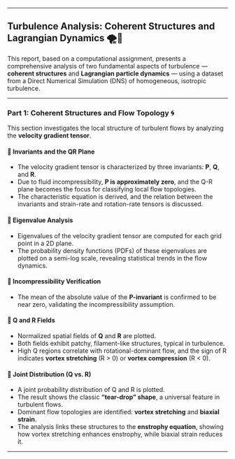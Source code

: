 
---

## Turbulence Analysis: Coherent Structures and Lagrangian Dynamics 🌪️🧭

This report, based on a computational assignment, presents a comprehensive analysis of two fundamental aspects of turbulence — **coherent structures** and **Lagrangian particle dynamics** — using a dataset from a Direct Numerical Simulation (DNS) of homogeneous, isotropic turbulence.

---

### **Part 1: Coherent Structures and Flow Topology** 🌀

This section investigates the local structure of turbulent flows by analyzing the **velocity gradient tensor**.

#### 🔹 Invariants and the QR Plane

* The velocity gradient tensor is characterized by three invariants: **P**, **Q**, and **R**.
* Due to fluid incompressibility, **P is approximately zero**, and the Q-R plane becomes the focus for classifying local flow topologies.
* The characteristic equation is derived, and the relation between the invariants and strain-rate and rotation-rate tensors is discussed.

#### 🔹 Eigenvalue Analysis

* Eigenvalues of the velocity gradient tensor are computed for each grid point in a 2D plane.
* The probability density functions (PDFs) of these eigenvalues are plotted on a semi-log scale, revealing statistical trends in the flow dynamics.

#### 🔹 Incompressibility Verification

* The mean of the absolute value of the **P-invariant** is confirmed to be near zero, validating the incompressibility assumption.

#### 🔹 Q and R Fields

* Normalized spatial fields of **Q** and **R** are plotted.
* Both fields exhibit patchy, filament-like structures, typical in turbulence.
* High Q regions correlate with rotational-dominant flow, and the sign of R indicates **vortex stretching** (R > 0) or **vortex compression** (R < 0).

#### 🔹 Joint Distribution (Q vs. R)

* A joint probability distribution of Q and R is plotted.
* The result shows the classic **“tear-drop” shape**, a universal feature in turbulent flows.
* Dominant flow topologies are identified: **vortex stretching** and **biaxial strain**.
* The analysis links these structures to the **enstrophy equation**, showing how vortex stretching enhances enstrophy, while biaxial strain reduces it.

---

